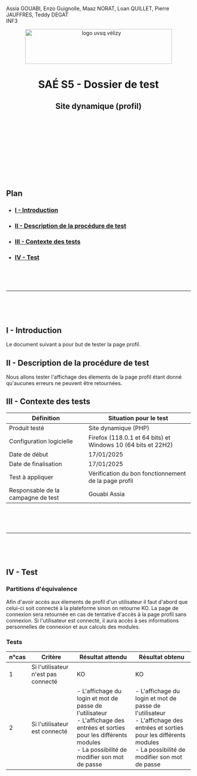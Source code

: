 Assia GOUABI, Enzo Guignolle, Maaz NORAT, Loan QUILLET, Pierre JAUFFRES, Teddy DEGAT<br>
INF3

<div align="center">
<img height="95" width="400" src="../../img/IUT_Velizy_Villacoublay_logo_2020_ecran.png" title="logo uvsq vélizy"/>

# SAÉ S5 - Dossier de test
## Site dynamique (profil)

<br><br>

</div>

<br><br><br><br><br><br><br>

## Plan
- ### [I - Introduction](#I)
- ### [II - Description de la procédure de test](#II)
- ### [III - Contexte des tests](#III)
- ### [IV - Test](#IV)


<br><br><br>

----------

<br><br><br>

## <a name="I"></a>I - Introduction

Le document suivant a pour but de tester la page profil.
<br>

## <a name="II"></a>II - Description de la procédure de test

Nous allons tester l'affichage des élements de la page profil étant donné qu'aucunes erreurs ne peuvent être retournées. 
<br>

## <a name="III"></a>III - Contexte des tests

| Définition                         | Situation pour le test                                                   |
|------------------------------------|--------------------------------------------------------------------------|
| Produit testé                      | Site dynamique (PHP)                                                     |
| Configuration logicielle           | Firefox (118.0.1 et 64 bits) et<br/>Windows 10 (64 bits et 22H2)         |
| Date de début                      | 17/01/2025                                                               |
| Date de finalisation               |   17/01/2025                                                             |
| Test à appliquer                   | Vérification du bon fonctionnement de la page profil                  |
| Responsable de la campagne de test | Gouabi Assia                       |


<br><br><br>

----------

<br><br><br>

## <a name="IV"></a>IV - Test

### Partitions d'équivalence 

Afin d'avoir accès aux élements de profil d'un utilisateur il faut d'abord que celui-ci soit connecté à la plateforme sinon on retourne KO. La page de connexion sera retournée en cas de tentative d'accès à la page profil sans connexion. 
Si l'utilisateur est connecté, il aura accès à ses informations personnelles de connexion et aux calculs des modules. 

### Tests

| n°cas | Critère             | Résultat attendu          | Résultat obtenu           |
|-------|---------------------|---------------------------|---------------------------|
| 1     | Si l'utilisateur n'est pas connecté   | KO           | KO          |
| 2     | Si l'utilisateur est connecté   | - L'affichage du login et mot de passe de l'utilisateur <br> - L'affichage des entrées et sorties pour les différents modules <br> - La possibilité de modifier son mot de passe      | - L'affichage du login et mot de passe de l'utilisateur <br> - L'affichage des entrées et sorties pour les différents modules <br> - La possibilité de modifier son mot de passe         |

